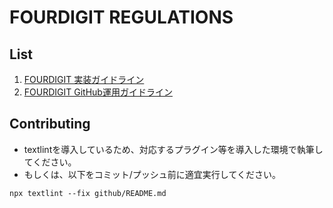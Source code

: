 # FOURDIGIT REGULATIONS

## List

1. [FOURDIGIT 実装ガイドライン](./dev/README.md)
2. [FOURDIGIT GitHub運用ガイドライン](./github/README.md)

## Contributing

- textlintを導入しているため、対応するプラグイン等を導入した環境で執筆してください。
- もしくは、以下をコミット/プッシュ前に適宜実行してください。

```shell
npx textlint --fix github/README.md
```
